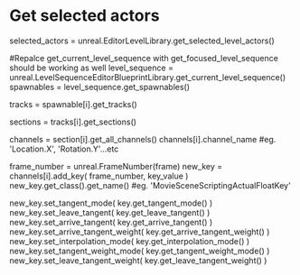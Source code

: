 # Get selected actors
selected_actors = unreal.EditorLevelLibrary.get_selected_level_actors()

#Repalce get_current_level_sequence with get_focused_level_sequence should be working as well
level_sequence = unreal.LevelSequenceEditorBlueprintLibrary.get_current_level_sequence()
spawnables = level_sequence.get_spawnables()

tracks = spawnable[i].get_tracks()

sections = tracks[i].get_sections()

channels = section[i].get_all_channels()
channels[i].channel_name #eg. 'Location.X', 'Rotation.Y'...etc

frame_number = unreal.FrameNumber(frame)
new_key = channels[i].add_key( frame_number, key_value )
new_key.get_class().get_name() #eg. 'MovieSceneScriptingActualFloatKey' 

new_key.set_tangent_mode( key.get_tangent_mode() )
new_key.set_leave_tangent( key.get_leave_tangent() )
new_key.set_arrive_tangent( key.get_arrive_tangent() )
new_key.set_arrive_tangent_weight( key.get_arrive_tangent_weight() )
new_key.set_interpolation_mode( key.get_interpolation_mode() )
new_key.set_tangent_weight_mode( key.get_tangent_weight_mode() )
new_key.set_leave_tangent_weight( key.get_leave_tangent_weight() )



